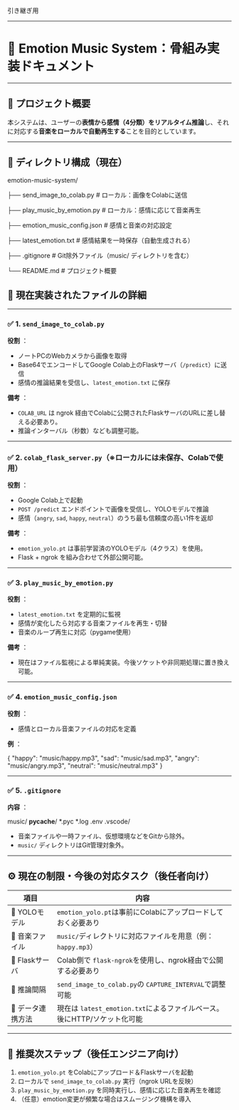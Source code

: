 引き継ぎ用

---

# 🧾 Emotion Music System：骨組み実装ドキュメント

---

## 🎯 プロジェクト概要

本システムは、ユーザーの**表情から感情（4分類）をリアルタイム推論**し、それに対応する**音楽をローカルで自動再生する**ことを目的としています。

---

## 📂 ディレクトリ構成（現在）

emotion-music-system/


├── send_image_to_colab.py          # ローカル：画像をColabに送信


├── play_music_by_emotion.py        # ローカル：感情に応じて音楽再生


├── emotion_music_config.json       # 感情と音楽の対応設定


├── latest_emotion.txt              # 感情結果を一時保存（自動生成される）


├── .gitignore                      # Git除外ファイル（music/ ディレクトリを含む）


└── README.md                       # プロジェクト概要

## 🧠 現在実装されたファイルの詳細

---

### ✅ 1. `send_image_to_colab.py`

 **役割** ：

* ノートPCのWebカメラから画像を取得
* Base64でエンコードしてGoogle Colab上のFlaskサーバ（`/predict`）に送信
* 感情の推論結果を受信し、`latest_emotion.txt` に保存

 **備考** ：

* `COLAB_URL` は ngrok 経由でColabに公開されたFlaskサーバのURLに差し替える必要あり。
* 推論インターバル（秒数）なども調整可能。

---

### ✅ 2. `colab_flask_server.py`（※ローカルには未保存、Colabで使用）

 **役割** ：

* Google Colab上で起動
* `POST /predict` エンドポイントで画像を受信し、YOLOモデルで推論
* 感情（`angry`, `sad`, `happy`, `neutral`）のうち最も信頼度の高い1件を返却

 **備考** ：

* `emotion_yolo.pt` は事前学習済のYOLOモデル（4クラス）を使用。
* Flask + ngrok を組み合わせて外部公開可能。

---

### ✅ 3. `play_music_by_emotion.py`

 **役割** ：

* `latest_emotion.txt` を定期的に監視
* 感情が変化したら対応する音楽ファイルを再生・切替
* 音楽のループ再生に対応（pygame使用）

 **備考** ：

* 現在はファイル監視による単純実装。今後ソケットや非同期処理に置き換え可能。

---

### ✅ 4. `emotion_music_config.json`

 **役割** ：

* 感情とローカル音楽ファイルの対応を定義

 **例** ：

{
  "happy": "music/happy.mp3",
  "sad": "music/sad.mp3",
  "angry": "music/angry.mp3",
  "neutral": "music/neutral.mp3"
}

---

### ✅ 5. `.gitignore`

 **内容** ：

music/
__pycache__/
*.pyc
*.log
.env
.vscode/

* 音楽ファイルや一時ファイル、仮想環境などをGitから除外。
* `music/` ディレクトリはGit管理対象外。

---

## ⚙️ 現在の制限・今後の対応タスク（後任者向け）

| 項目              | 内容                                                                       |
| ----------------- | -------------------------------------------------------------------------- |
| 🔸 YOLOモデル     | `emotion_yolo.pt`は事前にColabにアップロードしておく必要あり             |
| 🔸 音楽ファイル   | `music/`ディレクトリに対応ファイルを用意（例：`happy.mp3`）            |
| 🔸 Flaskサーバ    | Colab側で `flask-ngrok`を使用し、ngrok経由で公開する必要あり             |
| 🔸 推論間隔       | `send_image_to_colab.py`の `CAPTURE_INTERVAL`で調整可能                |
| 🔸 データ連携方法 | 現在は `latest_emotion.txt`によるファイルベース。後にHTTP/ソケット化可能 |

---

## 🧩 推奨次ステップ（後任エンジニア向け）

1. `emotion_yolo.pt` をColabにアップロード＆Flaskサーバを起動
2. ローカルで `send_image_to_colab.py` 実行（ngrok URLを反映）
3. `play_music_by_emotion.py` を同時実行し、感情に応じた音楽再生を確認
4. （任意）emotion変更が頻繁な場合はスムージング機構を導入
